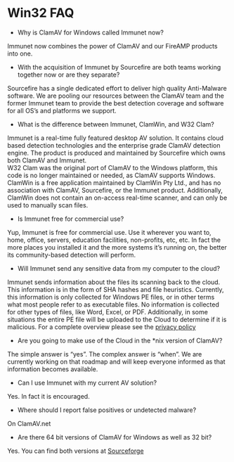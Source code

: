 # Win32 FAQ #

* Why is ClamAV for Windows called Immunet now?

Immunet now combines the power of ClamAV and our FireAMP products into one.

* With the acquisition of Immunet by Sourcefire are both teams working together now or are they separate?

Sourcefire has a single dedicated effort to deliver high quality Anti-Malware software.  We are pooling our resources between the ClamAV team and the former Immunet team to provide the best detection coverage and software for all OS’s and platforms we support.

* What is the difference between Immunet, ClamWin, and W32 Clam?

Immunet is a real-time fully featured desktop AV solution.  It contains cloud based detection technologies and the enterprise grade ClamAV detection engine. The product is produced and maintained by Sourcefire which owns both ClamAV and Immunet.  
W32 Clam was the original port of ClamAV to the Windows platform, this code is no longer maintained or needed, as ClamAV supports Windows.  
ClamWin is a free application maintained by ClamWin Pty Ltd., and has no association with ClamAV, Sourcefire, or the Immunet product.  Additionally, ClamWin does not contain an on-access real-time scanner, and can only be used to manually scan files.

* Is Immunet free for commercial use?

Yup, Immunet is free for commercial use. Use it wherever you want to, home, office, servers, education facilities, non-profits, etc, etc. In fact the more places you installed it and the more systems it’s running on, the better its community-based detection will perform.

* Will Immunet send any sensitive data from my computer to the cloud?

Immunet sends information about the files its scanning back to the cloud. This information is in the form of SHA hashes and file heuristics. Currently, this information is only collected for Windows PE files, or in other terms what most people refer to as executable files. No information is collected for other types of files, like Word, Excel, or PDF. Additionally, in some situations the entire PE file will be uploaded to the Cloud to determine if it is malicious. 
For a complete overview please see the [privacy policy]

* Are you going to make use of the Cloud in the \*nix version of ClamAV?

The simple answer is “yes”.  The complex answer is “when”.  We are currently working on that roadmap and will keep everyone informed as that information becomes available.

* Can I use Immunet with my current AV solution?

Yes. In fact it is encouraged.

* Where should I report false positives or undetected malware?

On ClamAV.net

* Are there 64 bit versions of ClamAV for Windows as well as 32 bit?

Yes.  You can find both versions at [Sourceforge]

[privacy policy]: http://www.cisco.com/web/siteassets/legal/privacy.html
[Sourceforge]: http://sourceforge.net/projects/clamav/files/clamav/win32/
